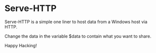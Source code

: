 # Serve-HTTP
Serve-HTTP is a simple one liner to host data from a Windows host via HTTP.

Change the data in the variable $data to contain what you want to share.

Happy Hacking!
